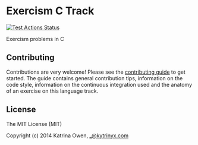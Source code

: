 # Exercism C Track

[![Test Actions Status](https://github.com/exercism/c/actions/workflows/test.yml/badge.svg)](https://github.com/exercism/c/actions)

Exercism problems in C

## Contributing

Contributions are very welcome! Please see the [contributing guide](https://github.com/exercism/c/blob/master/docs/CONTRIBUTING.md) to get started. The guide contains general contribution tips, information on the code style, information on the continuous integration used and the anatomy of an exercise on this language track.

## License

The MIT License (MIT)

Copyright (c) 2014 Katrina Owen, _@kytrinyx.com
